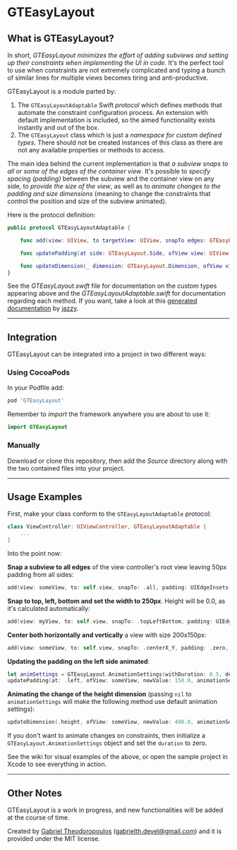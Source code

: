 # GTEasyLayout

## What is GTEasyLayout?

In short, *GTEasyLayout minimizes the effort of adding subviews and setting up their constraints when implementing the UI in code*. It's the perfect tool to use when constraints are not extremely complicated and typing a bunch of similar lines for multiple views becomes tiring and anti-productive.

GTEasyLayout is a module parted by:

1. The `GTEasyLayoutAdaptable` Swift *protocol* which defines methods that automate the constraint configuration process. An extension with default implementation is included, so the aimed functionality exists instantly and out of the box.
2. The `GTEasyLayout` class which is just a *namespace for custom defined types*. There should not be created instances of this class as there are not any available properties or methods to access.

The main idea behind the current implementation is that *a subview snaps to all or some of the edges of the container view*. It's possible to *specify spacing (padding)* between the subview and the container view on any side, to *provide the size of the view*, as well as to *animate changes to the padding and size dimensions* (meaning to change the constraints that control the position and size of the subview animated).

Here is the protocol definition:

```swift
public protocol GTEasyLayoutAdaptable {

    func add(view: UIView, to targetView: UIView, snapTo edges: GTEasyLayout.SnapEdges, padding: UIEdgeInsets, size: CGSize)

    func updatePadding(at side: GTEasyLayout.Side, ofView view: UIView, newValue: CGFloat, animationSettings: GTEasyLayout.AnimationSettings?, completion: (()-> Void)?)

    func updateDimension(_ dimension: GTEasyLayout.Dimension, ofView view: UIView, newValue: CGFloat, animationSettings: GTEasyLayout.AnimationSettings?, completion: (() -> Void)?)
}
```

See the *GTEasyLayout.swift* file for documentation on the custom types appearing above and the *GTEasyLayoutAdaptable.swift* for documentation regarding each method. If you want, take a look at this [generated documentation](https://gtiapps.com/docs/gteasylayout/index.html) by [jazzy](https://github.com/realm/jazzy).

---

## Integration

GTEasyLayout can be integrated into a project in two different ways:

### Using CocoaPods

In your Podfile add:

```ruby
pod 'GTEasyLayout'
```

Remember to *import* the framework anywhere you are about to use it:

```swift
import GTEasyLayout
```

### Manually

Download or clone this repository, then add the *Source* directory along with the two contained files into your project.

---

## Usage Examples

First, make your class conform to the `GTEasyLayoutAdaptable` protocol:

```swift
class ViewController: UIViewController, GTEasyLayoutAdaptable {
    ...
}
```

Into the point now:

**Snap a subview to all edges** of the view controller's root view leaving 50px padding from all sides:

```swift
add(view: someView, to: self.view, snapTo: .all, padding: UIEdgeInsets(all: 50.0), size: .zero)
```

**Snap to top, left, bottom and set the width to 250px**. Height will be 0.0, as it's calculated automatically:

```swift
add(view: myView, to: self.view, snapTo: .topLeftBottom, padding: UIEdgeInsets(top: 20.0, left: 0.0, bottom: 0.0, right: 0.0), size: CGSize(width: 250.0, height: 0.0))
```

**Center both horizontally and vertically** a view with size 200x150px:

```swift
add(view: someView, to: self.view, snapTo: .centerX_Y, padding: .zero, size: CGSize(width: 200.0, height: 150.0))
```

**Updating the padding on the left side animated**:

```swift
let animSettings = GTEasyLayout.AnimationSettings(withDuration: 0.5, delay: 0.0, damping: 0.7, velocity: 1.0, options: .curveLinear)
updatePadding(at: .left, ofView: someView, newValue: 150.0, animationSettings: animSettings, completion: nil)
```

**Animating the change of the height dimension** (passing `nil` to `animationSettings` will make the following method use default animation settings):

```swift
updateDimension(.height, ofView: someView, newValue: 400.0, animationSettings: nil, completion: nil)
```

If you don't want to animate changes on constraints, then initialize a `GTEasyLayout.AnimationSettings` object and set the `duration` to zero.

See the wiki for visual examples of the above, or open the sample project in Xcode to see everything in action.

---

## Other Notes

GTEasyLayout is a work in progress, and new functionalities will be added at the course of time.

Created by [Gabriel Theodoropoulos](https://gtiapps.com) (gabrielth.devel@gmail.com) and it is provided under the MIT license.
